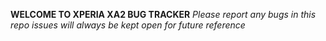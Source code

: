**WELCOME TO XPERIA XA2 BUG TRACKER**
_Please report any bugs in this repo issues will always be kept open for future reference_
